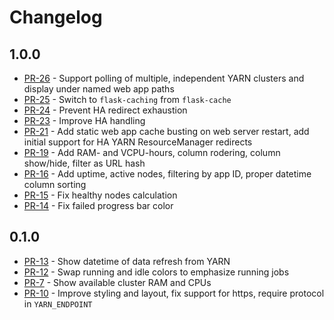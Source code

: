 # Changelog

## 1.0.0

* [PR-26](https://github.com/Valassis-Digital-Media/yarnitor/pull/26) - Support polling of multiple, independent YARN clusters and display under named web app paths
* [PR-25](https://github.com/Valassis-Digital-Media/yarnitor/pull/25) - Switch to `flask-caching` from `flask-cache`
* [PR-24](https://github.com/Valassis-Digital-Media/yarnitor/pull/24) - Prevent HA redirect exhaustion
* [PR-23](https://github.com/Valassis-Digital-Media/yarnitor/pull/23) - Improve HA handling
* [PR-21](https://github.com/Valassis-Digital-Media/yarnitor/pull/21) - Add static web app cache busting on web server restart, add initial support for HA YARN ResourceManager redirects
* [PR-19](https://github.com/Valassis-Digital-Media/yarnitor/pull/19) - Add RAM- and VCPU-hours, column rodering, column show/hide, filter as URL hash
* [PR-16](https://github.com/Valassis-Digital-Media/yarnitor/pull/16) - Add uptime, active nodes, filtering by app ID, proper datetime column sorting
* [PR-15](https://github.com/Valassis-Digital-Media/yarnitor/pull/15) - Fix healthy nodes calculation
* [PR-14](https://github.com/Valassis-Digital-Media/yarnitor/pull/14) - Fix failed progress bar color

## 0.1.0

* [PR-13](https://github.com/maxpoint/yarnitor/pull/13) - Show datetime of data refresh from YARN
* [PR-12](https://github.com/maxpoint/yarnitor/pull/12) - Swap running and idle colors to emphasize running jobs
* [PR-7](https://github.com/maxpoint/yarnitor/pull/7) - Show available cluster RAM and CPUs
* [PR-10](https://github.com/maxpoint/yarnitor/pull/10) - Improve styling and layout, fix support for https, require protocol in `YARN_ENDPOINT`
